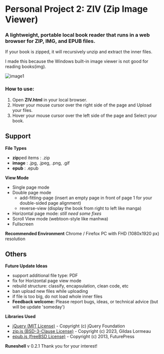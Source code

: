 # Personal Project 2: ZIV (Zip Image Viewer)

### A lightweight, portable local book reader that runs in a web browser for ZIP, IMG, and EPUB files.
If your book is zipped, it will recursively unzip and extract the inner files.

I made this because the Windows built-in image viewer is not good for reading books(img).


![image1](https://github.com/user-attachments/assets/8244392f-4575-44d6-a8cb-8bb2ccf9f9e0)


### How to use:

1.  Open **ZIV.html** in your local browser.
2.  Hover your mouse cursor over the right side of the page and Upload your files.
3.  Hover your mouse cursor over the left side of the page and Select your book.

## Support
**File Types**
- **zip**ped items  : .zip
- **image** : .jpg, .jpeg, .png, .gif
- **epub** : .epub

**View Mode**
- Single page mode
- Double page mode
	- add-fitting-page (insert an empty page in front of page 1 for your double-sided page alignment)
	- reverse-view (display the book from right to left like manga)
- Horizontal page mode: *still need some fixes*
- Scroll View mode (webtoon-style like manhwa)
- Fullscreen

**Recommended Environment**
Chrome / Firefox
PC with FHD (1080x1920 px) resolution


## Others
**Future Update Ideas**
- support additional file type: PDF
- fix for Horizontal page view mode
- rebuild structure: classify, encapsulation, clean code, etc
- ban upload new files while uploading
- if file is too big, do not load whole inner files
- **Feedback welcome:** Please report bugs, ideas, or technical advice (but will be update 'someday')

**Libraries Used**
- [jQuery (MIT License)](https://jquery.com)  - Copyright (c) jQuery Foundation
- [zip.js (BSD-3-Clause License)](https://github.com/gildas-lormeau/zip.js) - Copyright (c) 2023, Gildas Lormeau
- [epub.js (freeBSD License)](https://github.com/futurepress/epub.js) - Copyright (c) 2013, FuturePress

**Runeshell**
v 0.2.1
Thank you for your interest!
